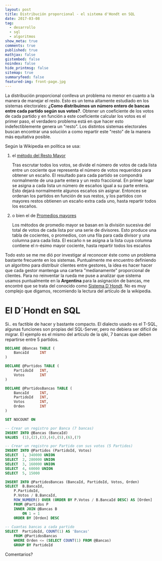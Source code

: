 ```yaml
---
layout: post
title: Distribución proporcional - el sistema d'Hondt en SQL 
date: 2017-03-08
tag:
  - desarrollo
  - sql
  - algoritmos
show_meta: true
comments: true
published: true
mathjax: false
gistembed: false
noindex: false
hide_printmsg: false
sitemap: true
summaryfeed: false
featured-img: front-page.jpg
---
```


La distribución proporcional conlleva un problema no menor en cuanto a la
manera de manejar el resto. Esto es un tema altamente estudiado en los sistemas
electorales: **¿Como distribuimos un número entero de bancas entre cada partido
según sus votos?**. Obtener un coeficiente de los votos de cada partido y en
función a este coeficiente calcular los votos es el primer paso, el verdadero
problema está en que hacer esto indefectiblemente genera un "resto". Los
distintos sistemas electorales buscan encontrar una solución a como repartir
este "resto" de la manera más equitativa posible.

Según la Wikipedia en política se usa:

1. el [método del Resto
   Mayor](https://es.wikipedia.org/wiki/M%C3%A9todo_del_resto_mayor) 

	Tras escrutar todos los votos, se divide el número de votos de cada lista entre
	un cociente que representa el número de votos requeridos para obtener un
	escaño. El resultado para cada partido se compondrá normalmente de una parte
	entera y un resto fraccional. En primer lugar se asigna a cada lista un número
	de escaños igual a su parte entera. Esto dejará normalmente algunos escaños sin
	asignar. Entonces se ordenan los partidos en función de sus restos, y los
	partidos con mayores restos obtienen un escaño extra cada uno, hasta repartir
	todos los escaños.

2. o bien el de [Promedios
   mayores](https://es.wikipedia.org/wiki/M%C3%A9todo_de_promedios_mayores)

	Los métodos de promedio mayor se basan en la división sucesiva del total de
	votos de cada lista por una serie de divisores. Esto produce una tabla de
	cocientes, o promedios, con una fila para cada divisor y una columna para
	cada lista. El escaño n se asigna a la lista cuya columna contiene el
	n-ésimo mayor cociente, hasta repartir todos los escaños


Todo esto se me me dió por investigar al reconocer éste como un problema
bastante frecuente en los sistemas. Puntualmente me encuentro definiendo un
algoritmo para distribuir clientes entre gestores, la idea es hacer hacer que
cada gestor mantenga una cartera "medianamente" proporcional de clientes. Para
no reinventar la rueda me puse a analizar que sistema usamos puntualmente en la
**Argentina** para la asignación de bancas, me encontré que se trata del
conocido como [Sistema
D´Hondt](https://es.wikipedia.org/wiki/Sistema_d%27Hondt). No es muy complejo
que digamos, recomiendo la lectura del artículo de la wikipedia. 


# El D´Hondt en SQL

Si.. es factible de hacer y bastante compacto. El dialecto usado es el T-SQL,
algunas funciones son propias del SQL-Server, pero no debiera ser difícil de
migrar. El ejemplo es el mismo del artículo de la qiki, 7 bancas que deben
repartirse entre 5 partidos.


```sql
DECLARE @Bancas TABLE (
	BancaId 	INT
)

DECLARE @Partidos TABLE (
	PartidoId 	INT,
	Votos		INT
)

DECLARE @PartidosBancas TABLE (
	BancaId		INT,
	PartidoId 	INT,
	Votos		INT,
	Orden		INT
)

SET NOCOUNT ON

-- Crear un registro por Banca (7 bancas)
INSERT INTO @Bancas (BancaId)
VALUES	(1),(2),(3),(4),(5),(6),(7)

-- Crear un registro por Partido con sus votos (5 Partidos)
INSERT INTO @Partidos (PartidoId, Votos)
SELECT	1, 340000 UNION
SELECT	2, 280000 UNION
SELECT	3, 160000 UNION
SELECT	4, 60000 UNION
SELECT	5, 15000

INSERT INTO @PartidosBancas (BancaId, PartidoId, Votos, Orden)
SELECT 	B.BancaId, 
	P.PartidoId, 
	P.Votos / B.BancaId, 
	ROW_NUMBER() OVER (ORDER BY P.Votos / B.BancaId DESC) AS [Orden]
	FROM @Partidos P
	INNER JOIN @Bancas B
		ON 1 = 1
	ORDER BY [Orden] DESC
		
-- Cuantas bancas a cada partido
SELECT 	PartidoId, COUNT(1) AS 'Bancas' 
	FROM @PartidosBancas
	WHERE Orden <= (SELECT COUNT(1) FROM @Bancas)
	GROUP BY PartidoId
```
Comentarios?
